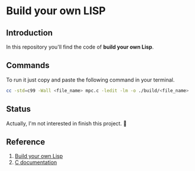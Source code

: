 # Build your own LISP

## Introduction

In this repository you'll find the code of **build your own Lisp**. 

## Commands 

To run it just copy and paste the following command in your terminal.

```bash
cc -std=c99 -Wall <file_name> mpc.c -ledit -lm -o ./build/<file_name>
```

## Status

Actually, I'm not interested in finish this project. 🥲

## Reference

1. [Build your own Lisp](https://www.buildyourownlisp.com/)
2. [C documentation](https://en.cppreference.com/w/c)
